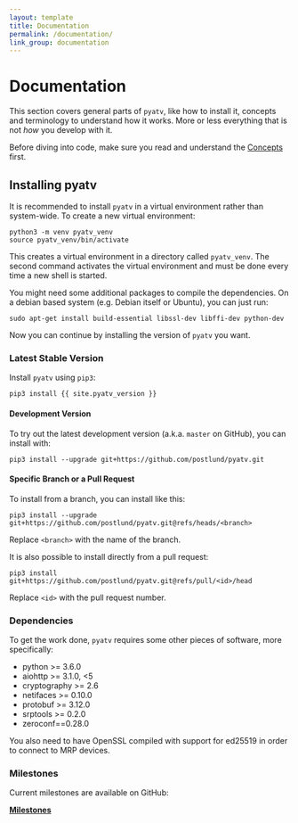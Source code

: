 ```yaml
---
layout: template
title: Documentation
permalink: /documentation/
link_group: documentation
---
```

# Documentation

This section covers general parts of `pyatv`, like how to install it, concepts and terminology to
understand how it works. More or less everything that is not *how* you develop with it.

Before diving into code, make sure you read and understand the [Concepts](concepts/)
first.

## Installing pyatv

It is recommended to install `pyatv` in a virtual environment rather than
system-wide. To create a new virtual environment:

    python3 -m venv pyatv_venv
    source pyatv_venv/bin/activate

This creates a virtual environment in a directory called `pyatv_venv`. The
second command activates the virtual environment and must be done every
time a new shell is started.

You might need some additional packages to compile the dependencies. On a debian based system
(e.g. Debian itself or Ubuntu), you can just run:

    sudo apt-get install build-essential libssl-dev libffi-dev python-dev

Now you can continue by installing the version of `pyatv` you want.

### Latest Stable Version

Install `pyatv` using `pip3`:

    pip3 install {{ site.pyatv_version }}

#### Development Version

To try out the latest development version (a.k.a. `master` on GitHub), you can install with:

    pip3 install --upgrade git+https://github.com/postlund/pyatv.git

#### Specific Branch or a Pull Request

To install from a branch, you can install like this:

    pip3 install --upgrade git+https://github.com/postlund/pyatv.git@refs/heads/<branch>

Replace `<branch>` with the name of the branch.

It is also possible to install directly from a pull request:

    pip3 install git+https://github.com/postlund/pyatv.git@refs/pull/<id>/head

Replace `<id>` with the pull request number.

### Dependencies

To get the work done, `pyatv` requires some other pieces of software, more specifically:

- python >= 3.6.0
- aiohttp >= 3.1.0, <5
- cryptography >= 2.6
- netifaces >= 0.10.0
- protobuf >= 3.12.0
- srptools >= 0.2.0
- zeroconf==0.28.0

You also need to have OpenSSL compiled with support for ed25519 in order
to connect to MRP devices.

### Milestones

Current milestones are available on GitHub:

**[Milestones](https://github.com/postlund/pyatv/milestones)**
